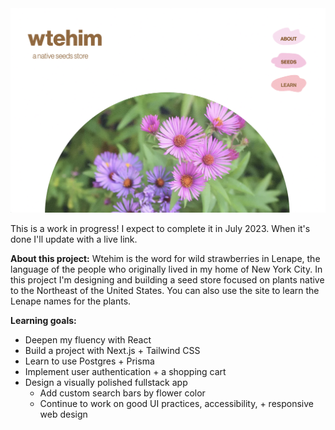 <img src="https://github.com/xewar/projectThumbnails/blob/e185a244db9e981110e2600c6ce8d4462e16dcd2/wtehim.png">

This is a work in progress! I expect to complete it in July 2023. When it's done I'll update with a live link.

**About this project:**
Wtehim is the word for wild strawberries in Lenape, the language of the people who originally lived in my home of New York City. In this project I'm designing and building a seed store focused on plants native to the Northeast of the United States. You can also use the site to learn the Lenape names for the plants.

**Learning goals:**

- Deepen my fluency with React
- Build a project with Next.js + Tailwind CSS
- Learn to use Postgres + Prisma
- Implement user authentication + a shopping cart
- Design a visually polished fullstack app
  - Add custom search bars by flower color
  - Continue to work on good UI practices, accessibility, + responsive web design
